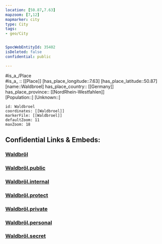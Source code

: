 ```yaml
---
location: [50.87,7.63] 
mapzoom: [7,12] 
mapmarker: city 
type: City
tags:
- geo/City


SpocWebEntityId: 35402
isDeleted: false
confidential: public

---
```

#is_a_/Place  
#is_a_ :: [[Place]] 
[has_place_longitude::7.63] 
[has_place_latitude::50.87] 
[name::Waldbroel] 
has_place_country:: [[Germany]]  
has_place_province:: [[NordRhein-Westfahlen]]  
[Population::] 
[Unknown::] 


```leaflet
id: Waldbroel
coordinates: [[Waldbroel]] 
markerFile: [[Waldbroel]] 
defaultZoom: 11 
maxZoom: 18
```


## Confidential Links & Embeds: 

### [Waldbröl](/_Standards/Earth/Continent/Europe/Europe~Central/Germany/Germany~West/Nordrhein-Westfalen/counties~NW/Oberbergischer_Kreis/cities~Oberbergischer_Kreis/Waldbröl.md) 

### [Waldbröl.public](/_public/Earth/Continent/Europe/Europe~Central/Germany/Germany~West/Nordrhein-Westfalen/counties~NW/Oberbergischer_Kreis/cities~Oberbergischer_Kreis/Waldbröl.public.md) 

### [Waldbröl.internal](/_internal/Earth/Continent/Europe/Europe~Central/Germany/Germany~West/Nordrhein-Westfalen/counties~NW/Oberbergischer_Kreis/cities~Oberbergischer_Kreis/Waldbröl.internal.md) 

### [Waldbröl.protect](/_protect/Earth/Continent/Europe/Europe~Central/Germany/Germany~West/Nordrhein-Westfalen/counties~NW/Oberbergischer_Kreis/cities~Oberbergischer_Kreis/Waldbröl.protect.md) 

### [Waldbröl.private](/_private/Earth/Continent/Europe/Europe~Central/Germany/Germany~West/Nordrhein-Westfalen/counties~NW/Oberbergischer_Kreis/cities~Oberbergischer_Kreis/Waldbröl.private.md) 

### [Waldbröl.personal](/_personal/Earth/Continent/Europe/Europe~Central/Germany/Germany~West/Nordrhein-Westfalen/counties~NW/Oberbergischer_Kreis/cities~Oberbergischer_Kreis/Waldbröl.personal.md) 

### [Waldbröl.secret](/_secret/Earth/Continent/Europe/Europe~Central/Germany/Germany~West/Nordrhein-Westfalen/counties~NW/Oberbergischer_Kreis/cities~Oberbergischer_Kreis/Waldbröl.secret.md)

